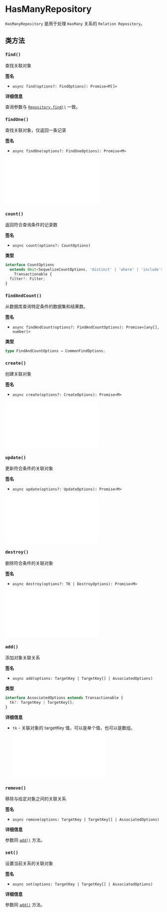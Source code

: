 # HasManyRepository

`HasManyRepository` 是用于处理 `HasMany` 关系的 `Relation Repository`。

## 类方法

### `find()`

查找关联对象

**签名**

- `async find(options?: FindOptions): Promise<M[]>`

**详细信息**

查询参数与 [`Repository.find()`](../repository.md#find) 一致。

### `findOne()`

查找关联对象，仅返回一条记录

**签名**

- `async findOne(options?: FindOneOptions): Promise<M>`

<embed src="../shared/find-one.md"></embed>

### `count()`

返回符合查询条件的记录数

**签名**

- `async count(options?: CountOptions)`

**类型**

```typescript
interface CountOptions
  extends Omit<SequelizeCountOptions, 'distinct' | 'where' | 'include'>,
    Transactionable {
  filter?: Filter;
}
```

### `findAndCount()`

从数据库查询特定条件的数据集和结果数。

**签名**

- `async findAndCount(options?: FindAndCountOptions): Promise<[any[], number]>`

**类型**

```typescript
type FindAndCountOptions = CommonFindOptions;
```

### `create()`

创建关联对象

**签名**

- `async create(options?: CreateOptions): Promise<M>`

<embed src="../shared/create-options.md"></embed>

### `update()`

更新符合条件的关联对象

**签名**

- `async update(options?: UpdateOptions): Promise<M>`

<embed src="../shared/update-options.md"></embed>

### `destroy()`

删除符合条件的关联对象

**签名**

- `async destroy(options?: TK | DestroyOptions): Promise<M>`

<embed src="../shared/destroy-options.md"></embed>

### `add()`

添加对象关联关系

**签名**

- `async add(options: TargetKey | TargetKey[] | AssociatedOptions)`

**类型**

```typescript
interface AssociatedOptions extends Transactionable {
  tk?: TargetKey | TargetKey[];
}
```

**详细信息**

- `tk` - 关联对象的 targetKey 值，可以是单个值，也可以是数组。
  <embed src="../shared/transaction.md"></embed>

### `remove()`

移除与给定对象之间的关联关系

**签名**

- `async remove(options: TargetKey | TargetKey[] | AssociatedOptions)`

**详细信息**

参数同 [`add()`](#add) 方法。

### `set()`

设置当前关系的关联对象

**签名**

- `async set(options: TargetKey | TargetKey[] | AssociatedOptions)`

**详细信息**

参数同 [`add()`](#add) 方法。

